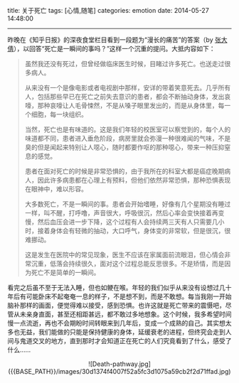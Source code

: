 title: 关于死亡
tags: [心情,随笔]
categories: emotion
date: 2014-05-27 14:48:00

---

昨晚在《知乎日报》的深夜食堂栏目看到一段题为“漫长的痛苦”的答案（by [张大倩](http://www.zhihu.com/people/zhang-da-qian-77)），以回答“死亡是一瞬间的事吗？”这样一个沉重的提问。大抵内容如下：

> 虽然我还没有死过，但曾经做临床医生时候，目睹过许多死亡。也送走过很多病人。
>
> 从来没有一个是像电影或者电视剧中那样，安详的带着笑意死去。几乎所有人，包括那些早已在死亡之前失去意识的患者，都会不断抽动身体，发出哀嚎，那种哀嚎让人毛骨悚然，不是从嗓子眼里发出的，而是从身体里，每一个细胞，每一块组织。
>
> 当然，死亡也是有味道的。这是我们年轻的校医室可以察觉到的，每个人的味道都不同，患者进入垂危阶段，病房里就会弥漫一种很难闻的气味，不是臭的但是闻起来特别让人噁心，随时都要作呕的那种噁心，带来一种压抑窒息的感觉。
>
> 患者在面对死亡的时候是非常恐惧的，由于我所在的科室大都是癌症晚期病人，因此许多病患都在心理上有预料，但他们依然非常恐惧，那种恐惧表现在眼神中，难以形容。
>
> 大多数死亡，不是一瞬间的事。患者会开始嗜睡，好像有几个星期没有睡过一样，叫不醒，打呼噜，声音很大，呼吸很沉，然后心率会变快接着再变慢，然后血压会进一步下降，这个过程有人会持续两三天有人只需要几小时，接着身体会有轻微的抽动，大口呼气，身体变的非常软，但是很沉，很难挪动。
>
> 这是发生在医院中的常见现象，医生不应该在家属面前流眼泪，但心情会非常沉重，低落会持续很久，面对这个过程总能反思很多。不是矫情，而是因为死亡不是简单的一瞬间。

看完之后虽不至于无法入睡，但也如鲠在喉。年轻的我们似乎从来没有设想过几十年后有可能卧床不起奄奄一息的样子，不是想不到，而是不敢想。每当我刚一开始脑补那样的画面，便觉得难以接受，感到恐惧。也许这就是死亡带来的震慑吧，尽管从未亲身直面，甚至还相距甚远，都不敢过多地想象。这个时候，我多希望时间慢一点流逝，再也不会期盼时间转眼来到几年后，变成一个成熟的自己。其实想太多也无益，我们能做的只能是保持健康的身体，延缓衰老的进程，但终究会走到人间与鬼道交叉的地方，直到那时才会知道正在死亡的人们究竟看到了什么，感受了什么……

<center>![Death-pathway.jpg]({{BASE_PATH}}/images/30d1374f4007f52a5fc3d1075a59cb2f2d71ffad.jpg)</center>
